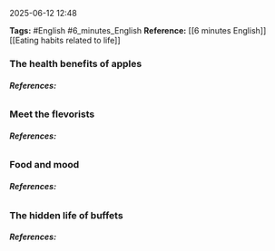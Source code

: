 2025-06-12 12:48

**Tags:** #English #6_minutes_English
**Reference:** 
[[6 minutes English]] 
[[Eating habits related to life]]
### The health benefits of apples
###### **References:** 


### Meet the flevorists
###### **References:** 


### Food and mood
###### **References:** 


### The hidden life of buffets
###### **References:** 
